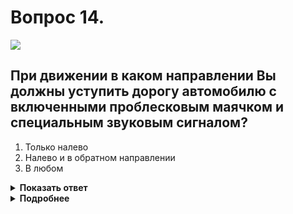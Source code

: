 # Вопрос 14.

![](https://s.drom.ru/i24228/pdd/tickets/2016/1543885432.jpg)

## При движении в каком направлении Вы должны уступить дорогу автомобилю с включенными проблесковым маячком и специальным звуковым сигналом?

1. Только налево
2. Налево и в обратном направлении
3. В любом

<details>
<summary><b>Показать ответ</b></summary>
Правильный ответ: 3
</details>
<details>
<summary><b>Подробнее</b></summary>
Вы обязаны обеспечить беспрепятственный проезд перекрёстка «оперативнику» с включенными специальными сигналами независимо от направления его движения. Сделать это необходимо при движении в любом направлении.
(Пункты 3.1, 3.2 ПДД)
</details>